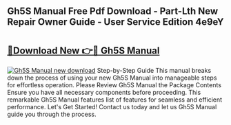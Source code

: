 ## Gh5S Manual Free Pdf Download - Part-Lth New Repair Owner Guide - User Service Edition 4e9eY

# <h2><a href="http://bc32681.oget.top/?id=Gh5S+Manual">🔗Download New 👉🔴 Gh5S Manual</a></h2>

[![Gh5S Manual new download](https://i.imgur.com/5g1atiW.png)](http://bc32681.oget.top/?id=Gh5S+Manual)
Step-by-Step Guide This manual breaks down the process of using your new Gh5S Manual into manageable steps for effortless operation. Please Review Gh5S Manual the Package Contents Ensure you have all necessary components before proceeding. This remarkable Gh5S Manual features list of features for seamless and efficient performance. Let's Get Started! Contact us today and let us Gh5S Manual guide you through the process.
